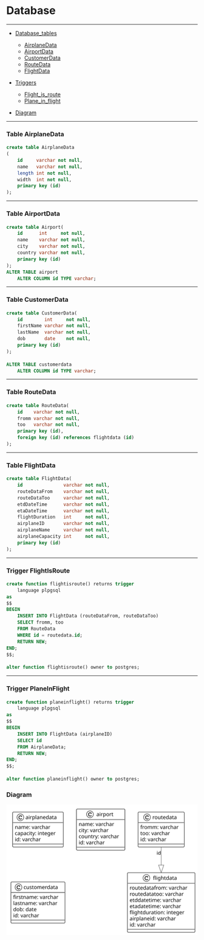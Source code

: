 # Database

---

<!-- TOC -->

- [Database_tables]()
    - [AirplaneData](#table-airplanedata)
    - [AirportData](#table-airportdata)
    - [CustomerData](#table-customerdata)
    - [RouteData](#table-routedata)
    - [FlightData](#table-flightdata)

- [Triggers]()
    - [Flight_is_route](#trigger-flightisroute)
    - [Plane_in_flight](#trigger-planeinflight)

- [Diagram](#diagram)

---

### Table AirplaneData

```sql
create table AirplaneData
(
    id     varchar not null,
    name   varchar not null,
    length int not null,
    width  int not null,
    primary key (id)
);
```                 

---

### Table AirportData

```sql
create table Airport(
    id      int     not null,
    name    varchar not null,
    city    varchar not null,
    country varchar not null,
    primary key (id)
);
ALTER TABLE airport
    ALTER COLUMN id TYPE varchar;
```

                      
---

### Table CustomerData

```sql
create table CustomerData(
    id        int     not null,
    firstName varchar not null,
    lastName  varchar not null,
    dob       date    not null,
    primary key (id)
);

ALTER TABLE customerdata
    ALTER COLUMN id TYPE varchar;
```                  

---

### Table RouteData

```sql
create table RouteData(
    id    varchar not null,
    fromm varchar not null,
    too   varchar not null,
    primary key (id),
    foreign key (id) references flightdata (id)
);
```

---

### Table FlightData

```sql
create table FlightData(
    id               varchar not null,
    routeDataFrom    varchar not null,
    routeDataToo     varchar not null,
    etdDateTime      varchar not null,
    etaDateTime      varchar not null,
    flightDuration   int     not null,
    airplaneID       varchar not null,
    airplaneName     varchar not null,
    airplaneCapacity int     not null,
    primary key (id)
);
```

---

### Trigger FlightIsRoute

```sql
create function flightisroute() returns trigger
    language plpgsql
as
$$
BEGIN
    INSERT INTO FlightData (routeDataFrom, routeDataToo)
    SELECT fromm, too
    FROM RouteData
    WHERE id = routedata.id;
    RETURN NEW;
END;
$$;

alter function flightisroute() owner to postgres;
```

---

### Trigger PlaneInFlight

```sql
create function planeinflight() returns trigger
    language plpgsql
as
$$
BEGIN
    INSERT INTO FlightData (airplaneID)
    SELECT id
    FROM AirplaneData;
    RETURN NEW;
END;
$$;

alter function planeinflight() owner to postgres;
```

### Diagram

![Diagram](images/database.svg)
